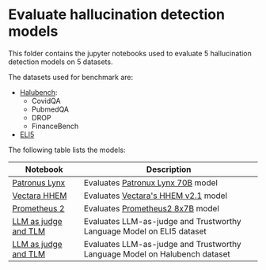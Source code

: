 # Evaluate hallucination detection models

This folder contains the jupyter notebooks used to evaluate 5 hallucination detection models on 5 datasets.

The datasets used for benchmark are:
- [Halubench](https://huggingface.co/datasets/PatronusAI/HaluBench):
    - CovidQA
    - PubmedQA
    - DROP
    - FinanceBench
- [ELI5](https://huggingface.co/datasets/explodinggradients/ELI5)


The following table lists the models:

| Notebook                                                                                | Description                                                                                                                               |
|----------------------------------------------------------------------------------------|-------------------------------------------------------------------------------------------------------------------------------------------|
| [Patronus Lynx](Lynx.ipynb) | Evaluates [Patronux Lynx 70B](https://huggingface.co/PatronusAI/Llama-3-Patronus-Lynx-70B-Instruct) model
| [Vectara HHEM](HHEM.ipynb) | Evaluates [Vectara's HHEM v2.1](https://huggingface.co/vectara/hallucination_evaluation_model) model
| [Prometheus 2](Prometheus.ipynb) | Evaluates [Prometheus2 8x7B](https://huggingface.co/prometheus-eval/prometheus-8x7b-v2.0) model
| [LLM as judge and TLM](LLM_as_judge_and_TLM.ipynb) | Evaluates LLM-as-judge and Trustworthy Language Model on ELI5 dataset
| [LLM as judge and TLM](../benchmarking_hallucination_metrics/benchmark_hallucination_metrics.ipynb) | Evaluates LLM-as-judge and Trustworthy Language Model on Halubench dataset |